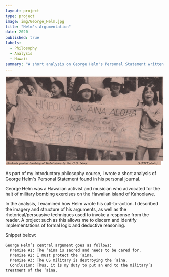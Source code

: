 ```yaml
---
layout: project
type: project
image: img/George_Helm.jpg
title: "Helm's Argumentation"
date: 2020
published: true
labels:
  - Philosophy
  - Analysis
  - Hawaii
summary: "A short analysis on George Helm's Personal Statement written for PHIL 100."
---
```

<img class="img-fluid" src="../img/StopBombing.png">

As part of my introductory philosophy course, I wrote a short analysis of George Helm's Personal Statement found in his personal journal. 

George Helm was a Hawaiian activist and musician who advocated for the halt of military bombing exercises on the Hawaiian island of Kahoolawe.

In the analysis, I examined how Helm wrote his call-to-action. I described the imagery and structure of his arguments, as well as the rhetorical/persuasive techniques used to invoke a response from the reader. A project such as this allows me to discern and identify implementations of formal logic and deductive reasoning.

Snippet below:
```
George Helm’s central argument goes as follows:
  Premise #1: The ‘aina is sacred and needs to be cared for.
  Premise #2: I must protect the ‘aina.
  Premise #3: The US military is destroying the ‘aina.
  Conclusion: Thus, it is my duty to put an end to the military’s treatment of the ‘aina.
```
